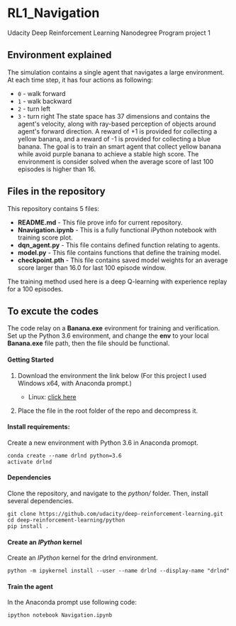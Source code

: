 # RL1_Navigation
Udacity Deep Reinforcement Learning Nanodegree Program project 1 

## Environment explained
The simulation contains a single agent that navigates a large environment. At each time step, it has four actions as following:
- `0` - walk forward 
- `1` - walk backward
- `2` - turn left
- `3` - turn right
The state space has 37 dimensions and contains the agent's velocity, along with ray-based perception of objects around agent's forward direction. A reward of +1 is provided for collecting a yellow banana, and a reward of -1 is provided for collecting a blue banana. The goal is to train an smart agent that collect yellow banana while avoid purple banana to achieve a stable high score. The environment is consider solved when the average score of last 100 episodes is higher than 16.

## Files in the repository
This repository contains 5 files:

- **README.md** - This file prove info for current repository.
- **Nnavigation.ipynb** - This is a fully functional iPython notebook with training score plot. 
- **dqn_agent.py** - This file contains defined function relating to agents.
- **model.py** - This file contains functions that define the training model.
- **checkpoint.pth** - This file contains saved model weights for an average score larger than 16.0 for last 100 episode window.

The training method used here is a deep Q-learning with experience replay for a 100 episodes.

## To excute the codes
The code relay on a **Banana.exe** evironment for training and verification. Set up the Python 3.6 environment, and change the **env** to your local **Banana.exe** file path, then the file should be functional. 

#### Getting Started
1. Download the environment the link below (For this project I used Windows x64, with Anaconda prompt.)
    - Linux: [click here](https://s3-us-west-1.amazonaws.com/udacity-drlnd/P1/Banana/Banana_Linux.zip)

2. Place the file in the root folder of the repo and decompress it.

#### Install requirements:
Create a new environment with Python 3.6 in Anaconda promopt.
```
conda create --name drlnd python=3.6 
activate drlnd  
```
#### Dependencies
Clone the repository, and navigate to the *python/* folder. Then, install several dependencies.
```
git clone https://github.com/udacity/deep-reinforcement-learning.git
cd deep-reinforcement-learning/python
pip install .
```

#### Create an *IPython* kernel
Create an *IPython* kernel for the drlnd environment.
```
python -m ipykernel install --user --name drlnd --display-name "drlnd"
```
#### Train the agent
In the Anaconda prompt use following code:
```
ipython notebook Navigation.ipynb
```
